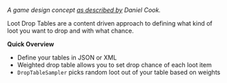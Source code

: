 *A game design concept [as described by](http://www.lostgarden.com/2014/12/loot-drop-tables.html) Daniel Cook.*

Loot Drop Tables are a content driven approach to defining what kind of loot you want to drop and with what chance.

**Quick Overview**
- Define your tables in JSON or XML
- Weighted drop table allows you to set drop chance of each loot item
- `DropTableSampler` picks random loot out of your table based on weights
